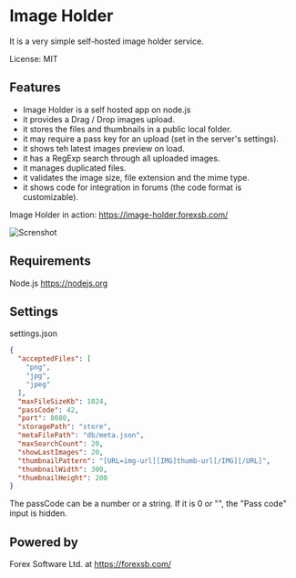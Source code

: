 # Image Holder

It is a very simple self-hosted image holder service.

License: MIT

## Features

 - Image Holder is a self hosted app on node.js
 - it provides a Drag / Drop images upload.
 - it stores the files and thumbnails in a public local folder.
 - it may require a pass key for an upload (set in the server's settings).
 - it shows teh latest images preview on load.
 - it has a RegExp search through all uploaded images.
 - it manages duplicated files.
 - it validates the image size, file extension and the mime type.
 - it shows code for integration in forums (the code format is customizable).

Image Holder in action: https://image-holder.forexsb.com/

![Screnshot](https://image-holder.forexsb.com/store/image-holder-screenshot.png)

## Requirements

Node.js https://nodejs.org

## Settings

settings.json

```json
{
  "acceptedFiles": [
    "png",
    "jpg",
    "jpeg"
  ],
  "maxFileSizeKb": 1024,
  "passCode": 42,
  "port": 8080,
  "storagePath": "store",
  "metaFilePath": "db/meta.json",
  "maxSearchCount": 20,
  "showLastImages": 20,
  "thumbnailPattern": "[URL=img-url][IMG]thumb-url[/IMG][/URL]",
  "thumbnailWidth": 300,
  "thumbnailHeight": 200
}
```

 The passCode can be a number or a string. If it is 0 or "", the "Pass code" input is hidden.

## Powered by

Forex Software Ltd. at https://forexsb.com/
